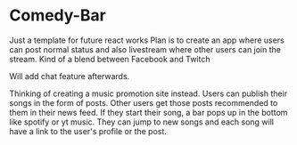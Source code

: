 # Comedy-Bar
 Just a template for future react works
Plan is to create an app where users can post normal status and also livestream where other users can join the stream.
Kind of a blend between Facebook and Twitch

Will add chat feature afterwards.

Thinking of creating a music promotion site instead. Users can publish their songs in the form of posts.
Other users get those posts recommended to them in their news feed. If they start their song, a bar pops up in the bottom like spotify or yt music.
They can jump to new songs and each song will have a link to the user's profile or the post.